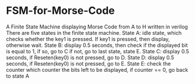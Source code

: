 # FSM-for-Morse-Code
A Finite State Machine displaying Morse Code from A to H written in verilog
There are five states in the finite state machine.
State A: idle state, which checks whether the key1 is pressed. If key1 is pressed, then display, otherwise wait.
State B: display 0.5 seconds, then check if the displayed bit is equal to 1, if so, go to C if not, go to last state, state E.
State C: display 0.5 seconds, if Reseten(key0) is not pressed, go to D.
State D: display 0.5 seconds, if Reseten(key0) is not pressed, go to E.
State E: check the counter which counter the bits left to be displayed, if counter == 0, go back to state A
